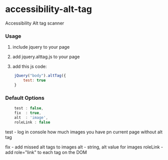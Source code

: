 # accessibility-alt-tag
Accessibility Alt tag scanner


### Usage

1) include jquery to your page

2) add jquery.alttag.js to your page

3) add this js code:
```js
    jQuery("body").altTag({
        test: true
    }
```

### Default Options
```js
    test : false,
    fix  : true,
    alt  : 'image',
    roleLink : false
```
<p>test - log in console how much images you have pn current page without alt tag</p>
fix  - add missed alt tags to images
alt - string, alt value for images
roleLink - add role="link" to each <a> tag on the DOM
